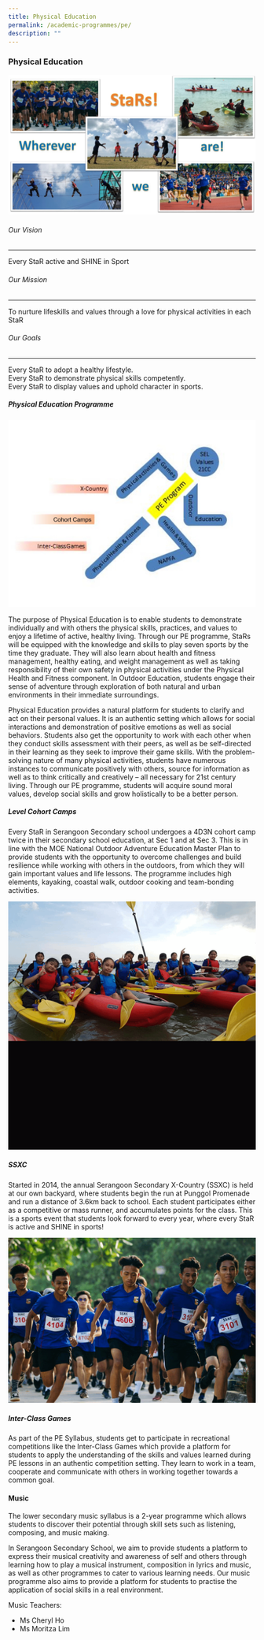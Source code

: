 ```yaml
---
title: Physical Education
permalink: /academic-programmes/pe/
description: ""
---
```

### Physical Education

![](/images/Where%20star%20shine.jpg)

###### Our Vision
----------------------------------------------
Every StaR active and SHINE in Sport

###### Our Mission
----------------------------------------------
To nurture lifeskills and values through a love for physical activities in each StaR

###### Our Goals
----------------------------------------------
Every StaR to adopt a healthy lifestyle.<br>
Every StaR to demonstrate physical skills competently.<br>
Every StaR to display values and uphold character in sports.

##### Physical Education Programme
![](/images/PE02.jpg)

The purpose of Physical Education is to enable students to demonstrate individually and with others the physical skills, practices, and values to enjoy a lifetime of active, healthy living. Through our PE programme, StaRs will be equipped with the knowledge and skills to play seven sports by the time they graduate. They will also learn about health and fitness management, healthy eating, and weight management as well as taking responsibility of their own safety in physical activities under the Physical Health and Fitness component. In Outdoor Education, students engage their sense of adventure through exploration of both natural and urban environments in their immediate surroundings.  

Physical Education provides a natural platform for students to clarify and act on their personal values. It is an authentic setting which allows for social interactions and demonstration of positive emotions as well as social behaviors. Students also get the opportunity to work with each other when they conduct skills assessment with their peers, as well as be self-directed in their learning as they seek to improve their game skills. With the problem-solving nature of many physical activities, students have numerous instances to communicate positively with others, source for information as well as to think critically and creatively – all necessary for 21st century living. Through our PE programme, students will acquire sound moral values, develop social skills and grow holistically to be a better person.

##### Level Cohort Camps
Every StaR in Serangoon Secondary school undergoes a 4D3N cohort camp twice in their secondary school education, at Sec 1 and at Sec 3. This is in line with the MOE National Outdoor Adventure Education Master Plan to provide students with the opportunity to overcome challenges and build resilience while working with others in the outdoors, from which they will gain important values and life lessons. The programme includes high elements, kayaking, coastal walk, outdoor cooking and team-bonding activities.

![](/images/camps.gif)
##### SSXC
Started in 2014, the annual Serangoon Secondary X-Country (SSXC) is held at our own backyard, where students begin the run at Punggol Promenade and run a distance of 3.6km back to school. Each student participates either as a competitive or mass runner, and accumulates points for the class. This is a sports event that students look forward to every year, where every StaR is active and SHINE in sports!

![](/images/xcountry.gif)

##### Inter-Class Games
As part of the PE Syllabus, students get to participate in recreational competitions like the Inter-Class Games which provide a platform for students to apply the understanding of the skills and values learned during PE lessons in an authentic competition setting. They learn to work in a team, cooperate and communicate with others in working together towards a common goal.

#### Music
The lower secondary music syllabus is a 2-year programme which allows students to discover their potential through skill sets such as listening, composing, and music making.

In Serangoon Secondary School, we aim to provide students a platform to express their musical creativity and awareness of self and others through learning how to play a musical instrument, composition in lyrics and music, as well as other programmes to cater to various learning needs. Our music programme also aims to provide a platform for students to practise the application of social skills in a real environment.

Music Teachers:
* Ms Cheryl Ho
* Ms Moritza Lim